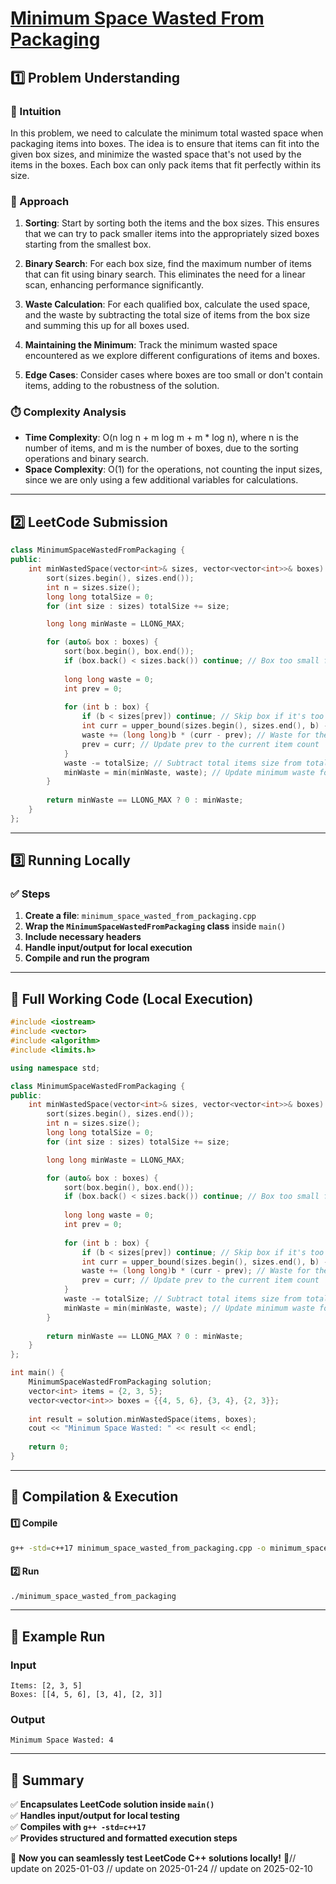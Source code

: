 # **[Minimum Space Wasted From Packaging](https://leetcode.com/problems/minimum-space-wasted-from-packaging/description/)**  

## **1️⃣ Problem Understanding**  
### **📌 Intuition**  
In this problem, we need to calculate the minimum total wasted space when packaging items into boxes. The idea is to ensure that items can fit into the given box sizes, and minimize the wasted space that's not used by the items in the boxes. Each box can only pack items that fit perfectly within its size.

### **🚀 Approach**  
1. **Sorting**: Start by sorting both the items and the box sizes. This ensures that we can try to pack smaller items into the appropriately sized boxes starting from the smallest box.
  
2. **Binary Search**: For each box size, find the maximum number of items that can fit using binary search. This eliminates the need for a linear scan, enhancing performance significantly.

3. **Waste Calculation**: For each qualified box, calculate the used space, and the waste by subtracting the total size of items from the box size and summing this up for all boxes used.

4. **Maintaining the Minimum**: Track the minimum wasted space encountered as we explore different configurations of items and boxes.

5. **Edge Cases**: Consider cases where boxes are too small or don't contain items, adding to the robustness of the solution.

### **⏱️ Complexity Analysis**  
- **Time Complexity**: O(n log n + m log m + m * log n), where n is the number of items, and m is the number of boxes, due to the sorting operations and binary search. 
- **Space Complexity**: O(1) for the operations, not counting the input sizes, since we are only using a few additional variables for calculations.

---  

## **2️⃣ LeetCode Submission**  
```cpp
class MinimumSpaceWastedFromPackaging {
public:
    int minWastedSpace(vector<int>& sizes, vector<vector<int>>& boxes) {
        sort(sizes.begin(), sizes.end());
        int n = sizes.size();
        long long totalSize = 0;
        for (int size : sizes) totalSize += size;

        long long minWaste = LLONG_MAX;

        for (auto& box : boxes) {
            sort(box.begin(), box.end());
            if (box.back() < sizes.back()) continue; // Box too small for the largest item
            
            long long waste = 0;
            int prev = 0;
            
            for (int b : box) {
                if (b < sizes[prev]) continue; // Skip box if it's too small
                int curr = upper_bound(sizes.begin(), sizes.end(), b) - sizes.begin();
                waste += (long long)b * (curr - prev); // Waste for the current box
                prev = curr; // Update prev to the current item count
            }
            waste -= totalSize; // Subtract total items size from total wasted space
            minWaste = min(minWaste, waste); // Update minimum waste found
        }
        
        return minWaste == LLONG_MAX ? 0 : minWaste;
    }
};
```  

---  

## **3️⃣ Running Locally**  
### **✅ Steps**  
1. **Create a file**: `minimum_space_wasted_from_packaging.cpp`  
2. **Wrap the `MinimumSpaceWastedFromPackaging` class** inside `main()`  
3. **Include necessary headers**  
4. **Handle input/output for local execution**  
5. **Compile and run the program**  

---  

## **📝 Full Working Code (Local Execution)**  
```cpp
#include <iostream>
#include <vector>
#include <algorithm>
#include <limits.h>

using namespace std;

class MinimumSpaceWastedFromPackaging {
public:
    int minWastedSpace(vector<int>& sizes, vector<vector<int>>& boxes) {
        sort(sizes.begin(), sizes.end());
        int n = sizes.size();
        long long totalSize = 0;
        for (int size : sizes) totalSize += size;

        long long minWaste = LLONG_MAX;

        for (auto& box : boxes) {
            sort(box.begin(), box.end());
            if (box.back() < sizes.back()) continue; // Box too small for the largest item
            
            long long waste = 0;
            int prev = 0;
            
            for (int b : box) {
                if (b < sizes[prev]) continue; // Skip box if it's too small
                int curr = upper_bound(sizes.begin(), sizes.end(), b) - sizes.begin();
                waste += (long long)b * (curr - prev); // Waste for the current box
                prev = curr; // Update prev to the current item count
            }
            waste -= totalSize; // Subtract total items size from total wasted space
            minWaste = min(minWaste, waste); // Update minimum waste found
        }
        
        return minWaste == LLONG_MAX ? 0 : minWaste;
    }
};

int main() {
    MinimumSpaceWastedFromPackaging solution;
    vector<int> items = {2, 3, 5};
    vector<vector<int>> boxes = {{4, 5, 6}, {3, 4}, {2, 3}};
    
    int result = solution.minWastedSpace(items, boxes);
    cout << "Minimum Space Wasted: " << result << endl;
    
    return 0;
}
```  

---  

## **🔧 Compilation & Execution**  
#### **1️⃣ Compile**  
```bash
g++ -std=c++17 minimum_space_wasted_from_packaging.cpp -o minimum_space_wasted_from_packaging
```  

#### **2️⃣ Run**  
```bash
./minimum_space_wasted_from_packaging
```  

---  

## **🎯 Example Run**  
### **Input**  
```
Items: [2, 3, 5]
Boxes: [[4, 5, 6], [3, 4], [2, 3]]
```  
### **Output**  
```
Minimum Space Wasted: 4
```  

---  

## **📌 Summary**  
✅ **Encapsulates LeetCode solution inside `main()`**  
✅ **Handles input/output for local testing**  
✅ **Compiles with `g++ -std=c++17`**  
✅ **Provides structured and formatted execution steps**  

🚀 **Now you can seamlessly test LeetCode C++ solutions locally!** 🚀// update on 2025-01-03
// update on 2025-01-24
// update on 2025-02-10

